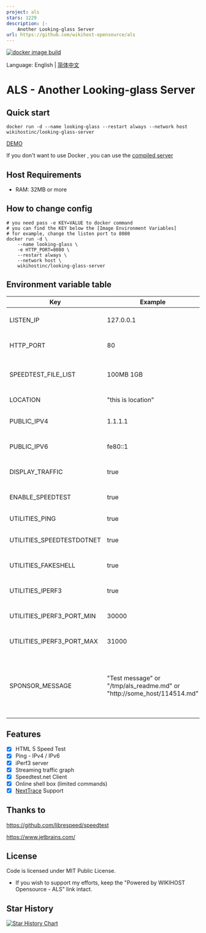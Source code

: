 ```yaml
---
project: als
stars: 1229
description: |-
    Another Looking-glass Server
url: https://github.com/wikihost-opensource/als
---
```


[![docker image build](https://github.com/wikihost-opensource/als/actions/workflows/docker-image.yml/badge.svg)](https://github.com/wikihost-opensource/als/actions/workflows/docker-image.yml)


Language: English | [简体中文](README_zh_CN.md)

# ALS - Another Looking-glass Server

## Quick start
```
docker run -d --name looking-glass --restart always --network host wikihostinc/looking-glass-server
```

[DEMO](http://lg.hk1-bgp.hkg.50network.com/)

If you don't want to use Docker , you can use the [compiled server](https://github.com/wikihost-opensource/als/releases)

## Host Requirements
 - RAM: 32MB or more

## How to change config
```
# you need pass -e KEY=VALUE to docker command
# you can find the KEY below the [Image Environment Variables]
# for example, change the listen port to 8080
docker run -d \
    --name looking-glass \
    -e HTTP_PORT=8080 \
    --restart always \
    --network host \
    wikihostinc/looking-glass-server
``` 

## Environment variable table
| Key                       | Example                                                                | Default                                                    | Description                                                                             |
| ------------------------- | ---------------------------------------------------------------------- | ---------------------------------------------------------- | --------------------------------------------------------------------------------------- |
| LISTEN_IP                 | 127.0.0.1                                                              | (all ip)                                                   | which IP address will be listen use                                                     |
| HTTP_PORT                 | 80                                                                     | 80                                                         | which HTTP port should use                                                              |
| SPEEDTEST_FILE_LIST       | 100MB 1GB                                                              | 1MB 10MB 100MB 1GB                                         | size of static test files, separate with space                                          |
| LOCATION                  | "this is location"                                                     | (request from http://ipapi.co) | location string                                                                         |
| PUBLIC_IPV4               | 1.1.1.1                                                                | (fetch from http://ifconfig.co)                            | The IPv4 address of the server                                                          |
| PUBLIC_IPV6               | fe80::1                                                                | (fetch from http://ifconfig.co)                            | The IPv6 address of the server                                                          |
| DISPLAY_TRAFFIC           | true                                                                   | true                                                       | Toggle the streaming traffic graph                                                      |
| ENABLE_SPEEDTEST          | true                                                                   | true                                                       | Toggle the speedtest feature                                                            |
| UTILITIES_PING            | true                                                                   | true                                                       | Toggle the ping feature                                                                 |
| UTILITIES_SPEEDTESTDOTNET | true                                                                   | true                                                       | Toggle the speedtest.net feature                                                        |
| UTILITIES_FAKESHELL       | true                                                                   | true                                                       | Toggle the HTML Shell feature                                                           |
| UTILITIES_IPERF3          | true                                                                   | true                                                       | Toggle the iperf3 feature                                                               |
| UTILITIES_IPERF3_PORT_MIN | 30000                                                                  | 30000                                                      | iperf3 listen port range - from                                                         |
| UTILITIES_IPERF3_PORT_MAX | 31000                                                                  | 31000                                                      | iperf3 listen port range - to                                                           |
| SPONSOR_MESSAGE           | "Test message" or "/tmp/als_readme.md" or "http://some_host/114514.md" | ''                                                         | Show server sponsor message (support markdown file, required mapping file to container) |


## Features
- [x] HTML 5 Speed Test
- [x] Ping - IPv4 / IPv6
- [x] iPerf3 server
- [x] Streaming traffic graph
- [x] Speedtest.net Client
- [x] Online shell box (limited commands)
- [x] [NextTrace](https://github.com/nxtrace/NTrace-core) Support
## Thanks to
https://github.com/librespeed/speedtest

https://www.jetbrains.com/

## License

Code is licensed under MIT Public License.

* If you wish to support my efforts, keep the "Powered by WIKIHOST Opensource - ALS" link intact.

## Star History

[![Star History Chart](https://api.star-history.com/svg?repos=wikihost-opensource/als&type=Date)](https://star-history.com/#wikihost-opensource/als&Date)

